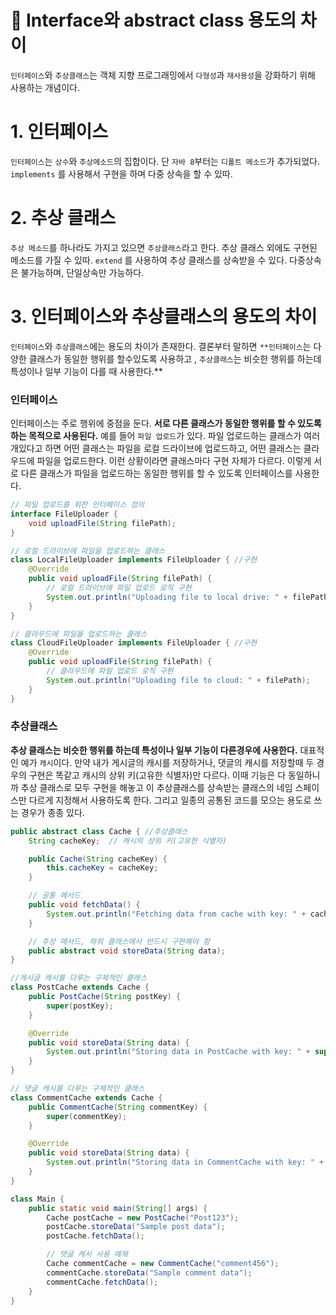 # 📌 Interface와 abstract class 용도의 차이

`인터페이스`와 `추상클래스`는 객체 지향 프로그래밍에서 `다형성`과 `재사용성`을 강화하기 위해 사용하는 개념이다.

# 1. 인터페이스

`인터페이스`는 `상수`와 `추상메소드`의 집합이다. 단 `자바 8`부터는 `디폴트 메소드`가 추가되었다. `implements`  를 사용해서 구현을 하며 다중 상속을 할 수 있따.

# 2. 추상 클래스

`추상 메소드`를 하나라도 가지고 있으면 `추상클래스`라고 한다. 추상 클래스 외에도 구현된 메소드를 가질 수 있따. `extend` 를 사용하여 추상 클래스를 상속받을 수 있다. 다중상속은 불가능하며, 단일상속만 가능하다.

# 3. 인터페이스와 추상클래스의 용도의 차이

`인터페이스`와 `추상클래스`에는 용도의 차이가 존재한다. 결론부터 말하면 `**인터페이스`는 다양한 클래스가 동일한 행위를 할수있도록 사용하고 , `추상클래스`는 비슷한 행위를 하는데 특성이나 일부 기능이 다를 때 사용한다.**

### 인터페이스

인터페이스는 주로 행위에 중점을 둔다. **서로 다른 클래스가 동일한 행위를 할 수 있도록 하는 목적으로 사용된다.**  예를 들어 `파일 업로드`가 있다. 파일 업로드하는 클래스가 여러개있다고 하면 어떤 클래스는 파일을 로컬 드라이브에 업로드하고, 어떤 클래스는 클라우드에 파일을 업로드한다. 이런 상황이라면 클래스마다 구현 자체가 다르다. 이렇게 서로 다른 클래스가 파일을 업로드하는 동일한 행위를 할 수 있도록 인터페이스를 사용한다.

```java
// 파일 업로드를 위한 인터페이스 정의
interface FileUploader {
    void uploadFile(String filePath);
}

// 로컬 드라이브에 파일을 업로드하는 클래스
class LocalFileUploader implements FileUploader { //구현
    @Override
    public void uploadFile(String filePath) {
        // 로컬 드라이브에 파일 업로드 로직 구현
        System.out.println("Uploading file to local drive: " + filePath);
    }
}

// 클라우드에 파일을 업로드하는 클래스
class CloudFileUploader implements FileUploader { //구현
    @Override
    public void uploadFile(String filePath) {
        // 클라우드에 파일 업로드 로직 구현
        System.out.println("Uploading file to cloud: " + filePath);
    }
}

```

### 추상클래스

**추상 클래스는 비슷한 행위를 하는데 특성이나 일부 기능이 다른경우에 사용한다.** 대표적인 예가 `캐시`이다. 만약 내가 게시글의 캐시를 저장하거나, 댓글의 캐시를 저장할때 두 경우의 구현은 똑같고 캐시의 상위 키(고유한 식별자)만 다르다. 이때 기능은 다 동일하니까 추상 클래스로 모두 구현을 해놓고 이 추상클래스를 상속받는 클래스의 네임 스페이스만 다르게 지정해서 사용하도록 한다. 그리고 일종의 공통된 코드를 모으는 용도로 쓰는 경우가 종종 있다.

```java
public abstract class Cache { //추상클래스
    String cacheKey;  // 캐시의 상위 키(고유한 식별자)

    public Cache(String cacheKey) {
        this.cacheKey = cacheKey;
    }

    // 공통 메서드
    public void fetchData() {
        System.out.println("Fetching data from cache with key: " + cacheKey);
    }

    // 추상 메서드, 하위 클래스에서 반드시 구현해야 함
    public abstract void storeData(String data);
}

//게시글 캐시를 다루는 구체적인 클래스
class PostCache extends Cache {
    public PostCache(String postKey) {
        super(postKey);
    }

    @Override
    public void storeData(String data) {
        System.out.println("Storing data in PostCache with key: " + super.cacheKey + ", Data: " + data);
    }
}

// 댓글 캐시를 다루는 구체적인 클래스
class CommentCache extends Cache {
    public CommentCache(String commentKey) {
        super(commentKey);
    }

    @Override
    public void storeData(String data) {
        System.out.println("Storing data in CommentCache with key: " + super.cacheKey + ", Data: " + data);
    }
}

class Main {
    public static void main(String[] args) {
        Cache postCache = new PostCache("Post123");
        postCache.storeData("Sample post data");
        postCache.fetchData();

        // 댓글 캐시 사용 예제
        Cache commentCache = new CommentCache("comment456");
        commentCache.storeData("Sample comment data");
        commentCache.fetchData();
    }
}
```